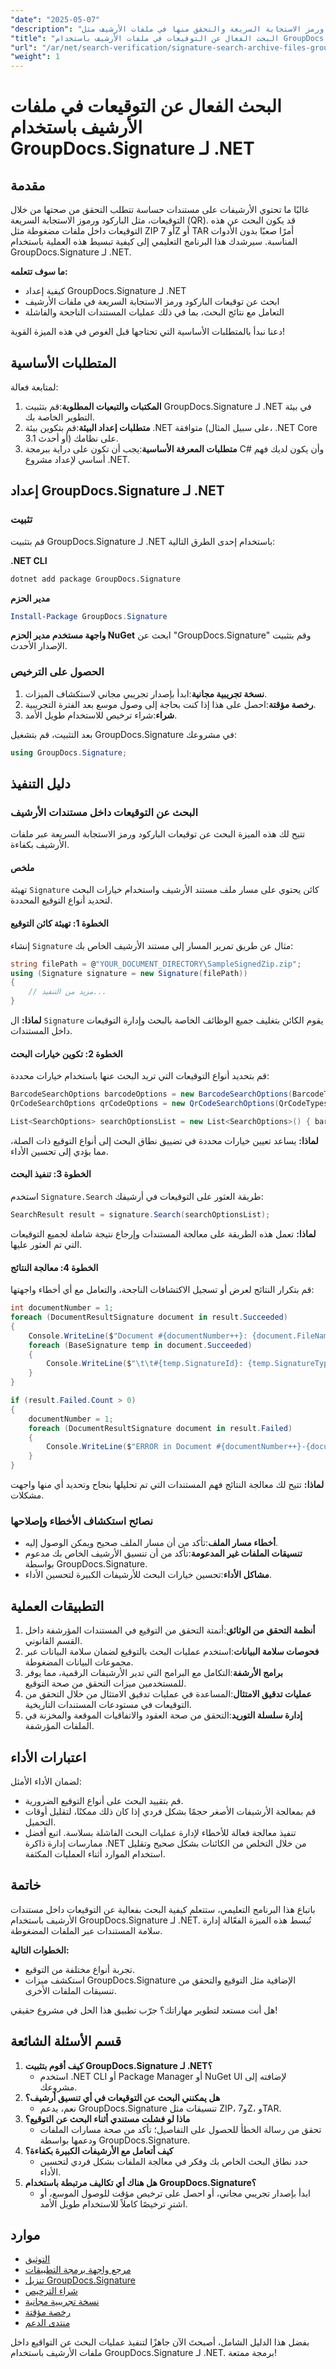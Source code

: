 ```yaml
---
"date": "2025-05-07"
"description": "تعرّف على كيفية البحث عن توقيعات الباركود ورمز الاستجابة السريعة والتحقق منها في ملفات الأرشيف مثل ZIP و7Z وTAR باستخدام GroupDocs.Signature لـ .NET. بسّط عملية التحقق من مستنداتك."
"title": "البحث الفعال عن التوقيعات في ملفات الأرشيف باستخدام GroupDocs.Signature لـ .NET"
"url": "/ar/net/search-verification/signature-search-archive-files-groupdocs-signature-dotnet/"
"weight": 1
---
```


# البحث الفعال عن التوقيعات في ملفات الأرشيف باستخدام GroupDocs.Signature لـ .NET

## مقدمة

غالبًا ما تحتوي الأرشيفات على مستندات حساسة تتطلب التحقق من صحتها من خلال التوقيعات، مثل الباركود ورموز الاستجابة السريعة (QR). قد يكون البحث عن هذه التوقيعات داخل ملفات مضغوطة مثل ZIP أو 7Z أو TAR أمرًا صعبًا بدون الأدوات المناسبة. سيرشدك هذا البرنامج التعليمي إلى كيفية تبسيط هذه العملية باستخدام GroupDocs.Signature لـ .NET.

**ما سوف تتعلمه:**
- كيفية إعداد GroupDocs.Signature لـ .NET
- ابحث عن توقيعات الباركود ورمز الاستجابة السريعة في ملفات الأرشيف
- التعامل مع نتائج البحث، بما في ذلك عمليات المستندات الناجحة والفاشلة

دعنا نبدأ بالمتطلبات الأساسية التي تحتاجها قبل الغوص في هذه الميزة القوية!

## المتطلبات الأساسية

لمتابعة فعالة:
1. **المكتبات والتبعيات المطلوبة**:قم بتثبيت GroupDocs.Signature لـ .NET في بيئة التطوير الخاصة بك.
2. **متطلبات إعداد البيئة**:قم بتكوين بيئة .NET متوافقة (على سبيل المثال، .NET Core 3.1 أو أحدث) على نظامك.
3. **متطلبات المعرفة الأساسية**:يجب أن تكون على دراية ببرمجة C# وأن يكون لديك فهم أساسي لإعداد مشروع .NET.

## إعداد GroupDocs.Signature لـ .NET

### تثبيت

قم بتثبيت GroupDocs.Signature لـ .NET باستخدام إحدى الطرق التالية:

**.NET CLI**
```bash
dotnet add package GroupDocs.Signature
```

**مدير الحزم**
```powershell
Install-Package GroupDocs.Signature
```

**واجهة مستخدم مدير الحزم NuGet**
ابحث عن "GroupDocs.Signature" وقم بتثبيت الإصدار الأحدث.

### الحصول على الترخيص

1. **نسخة تجريبية مجانية**:ابدأ بإصدار تجريبي مجاني لاستكشاف الميزات.
2. **رخصة مؤقتة**:احصل على هذا إذا كنت بحاجة إلى وصول موسع بعد الفترة التجريبية.
3. **شراء**:شراء ترخيص للاستخدام طويل الأمد.

بعد التثبيت، قم بتشغيل GroupDocs.Signature في مشروعك:

```csharp
using GroupDocs.Signature;
```

## دليل التنفيذ

### البحث عن التوقيعات داخل مستندات الأرشيف

تتيح لك هذه الميزة البحث عن توقيعات الباركود ورمز الاستجابة السريعة عبر ملفات الأرشيف بكفاءة.

#### ملخص

تهيئة `Signature` كائن يحتوي على مسار ملف مستند الأرشيف واستخدام خيارات البحث لتحديد أنواع التوقيع المحددة.

#### الخطوة 1: تهيئة كائن التوقيع
إنشاء `Signature` مثال عن طريق تمرير المسار إلى مستند الأرشيف الخاص بك:

```csharp
string filePath = @"YOUR_DOCUMENT_DIRECTORY\SampleSignedZip.zip";
using (Signature signature = new Signature(filePath))
{
    // مزيد من التنفيذ...
}
```
**لماذا:** ال `Signature` يقوم الكائن بتغليف جميع الوظائف الخاصة بالبحث وإدارة التوقيعات داخل المستندات.

#### الخطوة 2: تكوين خيارات البحث
قم بتحديد أنواع التوقيعات التي تريد البحث عنها باستخدام خيارات محددة:

```csharp
BarcodeSearchOptions barcodeOptions = new BarcodeSearchOptions(BarcodeTypes.Code128);
QrCodeSearchOptions qrCodeOptions = new QrCodeSearchOptions(QrCodeTypes.QR);

List<SearchOptions> searchOptionsList = new List<SearchOptions>() { barcodeOptions, qrCodeOptions };
```
**لماذا:** يساعد تعيين خيارات محددة في تضييق نطاق البحث إلى أنواع التوقيع ذات الصلة، مما يؤدي إلى تحسين الأداء.

#### الخطوة 3: تنفيذ البحث
استخدم `Signature.Search` طريقة العثور على التوقيعات في أرشيفك:

```csharp
SearchResult result = signature.Search(searchOptionsList);
```
**لماذا:** تعمل هذه الطريقة على معالجة المستندات وإرجاع نتيجة شاملة لجميع التوقيعات التي تم العثور عليها.

#### الخطوة 4: معالجة النتائج
قم بتكرار النتائج لعرض أو تسجيل الاكتشافات الناجحة، والتعامل مع أي أخطاء واجهتها:

```csharp
int documentNumber = 1;
foreach (DocumentResultSignature document in result.Succeeded)
{
    Console.WriteLine($"Document #{documentNumber++}: {document.FileName}. Processed: {document.ProcessingTime}, mls");
    foreach (BaseSignature temp in document.Succeeded)
    {
        Console.WriteLine($"\t\t#{temp.SignatureId}: {temp.SignatureType}");
    }
}

if (result.Failed.Count > 0)
{
    documentNumber = 1;
    foreach (DocumentResultSignature document in result.Failed)
    {
        Console.WriteLine($"ERROR in Document #{documentNumber++}-{document.FileName}: {document.ErrorMessage}, mls");
    }
}
```
**لماذا:** تتيح لك معالجة النتائج فهم المستندات التي تم تحليلها بنجاح وتحديد أي منها واجهت مشكلات.

### نصائح استكشاف الأخطاء وإصلاحها
- **أخطاء مسار الملف**:تأكد من أن مسار الملف صحيح ويمكن الوصول إليه.
- **تنسيقات الملفات غير المدعومة**:تأكد من أن تنسيق الأرشيف الخاص بك مدعوم بواسطة GroupDocs.Signature.
- **مشاكل الأداء**:تحسين خيارات البحث للأرشيفات الكبيرة لتحسين الأداء.

## التطبيقات العملية
1. **أنظمة التحقق من الوثائق**:أتمتة التحقق من التوقيع في المستندات المؤرشفة داخل القسم القانوني.
2. **فحوصات سلامة البيانات**:استخدم عمليات البحث بالتوقيع لضمان سلامة البيانات عبر مجموعات البيانات المضغوطة.
3. **برامج الأرشفة**:التكامل مع البرامج التي تدير الأرشيفات الرقمية، مما يوفر للمستخدمين ميزات التحقق من صحة التوقيع.
4. **عمليات تدقيق الامتثال**:المساعدة في عمليات تدقيق الامتثال من خلال التحقق من التوقيعات في مستودعات المستندات التاريخية.
5. **إدارة سلسلة التوريد**:التحقق من صحة العقود والاتفاقيات الموقعة والمخزنة في الملفات المؤرشفة.

## اعتبارات الأداء
لضمان الأداء الأمثل:
- قم بتقييد البحث على أنواع التوقيع الضرورية.
- قم بمعالجة الأرشيفات الأصغر حجمًا بشكل فردي إذا كان ذلك ممكنًا، لتقليل أوقات التحميل.
- تنفيذ معالجة فعالة للأخطاء لإدارة عمليات البحث الفاشلة بسلاسة.
اتبع أفضل ممارسات إدارة ذاكرة .NET من خلال التخلص من الكائنات بشكل صحيح وتقليل استخدام الموارد أثناء العمليات المكثفة.

## خاتمة
باتباع هذا البرنامج التعليمي، ستتعلم كيفية البحث بفعالية عن التوقيعات داخل مستندات الأرشيف باستخدام GroupDocs.Signature لـ .NET. تُبسط هذه الميزة الفعّالة إدارة سلامة المستندات عبر الملفات المضغوطة.

**الخطوات التالية:**
- تجربة أنواع مختلفة من التوقيع.
- استكشف ميزات GroupDocs.Signature الإضافية مثل التوقيع والتحقق من تنسيقات الملفات الأخرى.

هل أنت مستعد لتطوير مهاراتك؟ جرّب تطبيق هذا الحل في مشروع حقيقي!

## قسم الأسئلة الشائعة
1. **كيف أقوم بتثبيت GroupDocs.Signature لـ .NET؟**
   - استخدم .NET CLI أو Package Manager أو NuGet UI لإضافته إلى مشروعك.
2. **هل يمكنني البحث عن التوقيعات في أي تنسيق أرشيف؟**
   - نعم، يدعم GroupDocs.Signature تنسيقات مثل ZIP، و7Z، وTAR.
3. **ماذا لو فشلت مستندي أثناء البحث عن التوقيع؟**
   - تحقق من رسالة الخطأ للحصول على التفاصيل؛ تأكد من صحة مسارات الملفات ودعمها بواسطة GroupDocs.Signature.
4. **كيف أتعامل مع الأرشيفات الكبيرة بكفاءة؟**
   - حدد نطاق البحث الخاص بك وفكر في معالجة الملفات بشكل فردي لتحسين الأداء.
5. **هل هناك أي تكاليف مرتبطة باستخدام GroupDocs.Signature؟**
   - ابدأ بإصدار تجريبي مجاني، أو احصل على ترخيص مؤقت للوصول الموسع، أو اشترِ ترخيصًا كاملاً للاستخدام طويل الأمد.

## موارد
- [التوثيق](https://docs.groupdocs.com/signature/net/)
- [مرجع واجهة برمجة التطبيقات](https://reference.groupdocs.com/signature/net/)
- [تنزيل GroupDocs.Signature](https://releases.groupdocs.com/signature/net/)
- [شراء الترخيص](https://purchase.groupdocs.com/buy)
- [نسخة تجريبية مجانية](https://releases.groupdocs.com/signature/net/)
- [رخصة مؤقتة](https://purchase.groupdocs.com/temporary-license/)
- [منتدى الدعم](https://forum.groupdocs.com/c/signature/)

بفضل هذا الدليل الشامل، أصبحتَ الآن جاهزًا لتنفيذ عمليات البحث عن التواقيع داخل ملفات الأرشيف باستخدام GroupDocs.Signature لـ .NET. برمجة ممتعة!